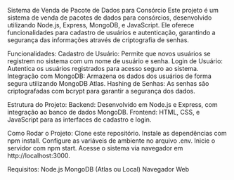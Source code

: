 Sistema de Venda de Pacote de Dados para Consórcio
Este projeto é um sistema de venda de pacotes de dados para consórcios, desenvolvido utilizando Node.js, Express, MongoDB, e JavaScript. Ele oferece funcionalidades para cadastro de usuários e autenticação, garantindo a segurança das informações através de criptografia de senhas.

Funcionalidades:
Cadastro de Usuário: Permite que novos usuários se registrem no sistema com um nome de usuário e senha.
Login de Usuário: Autentica os usuários registrados para acesso seguro ao sistema.
Integração com MongoDB: Armazena os dados dos usuários de forma segura utilizando MongoDB Atlas.
Hashing de Senhas: As senhas são criptografadas com bcrypt para garantir a segurança dos dados.


Estrutura do Projeto:
Backend: Desenvolvido em Node.js e Express, com integração ao banco de dados MongoDB.
Frontend: HTML, CSS, e JavaScript para as interfaces de cadastro e login.


Como Rodar o Projeto:
Clone este repositório.
Instale as dependências com npm install.
Configure as variáveis de ambiente no arquivo .env.
Inicie o servidor com npm start.
Acesse o sistema via navegador em http://localhost:3000.


Requisitos:
Node.js
MongoDB (Atlas ou Local)
Navegador Web

